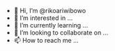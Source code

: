 - 👋 Hi, I’m @rikoariwibowo
- 👀 I’m interested in ...
- 🌱 I’m currently learning ...
- 💞️ I’m looking to collaborate on ...
- 📫 How to reach me ...

<!---
rikoariwibowo/rikoariwibowo is a ✨ special ✨ repository because its `README.md` (this file) appears on your GitHub profile.
You can click the Preview link to take a look at your changes.
--->
